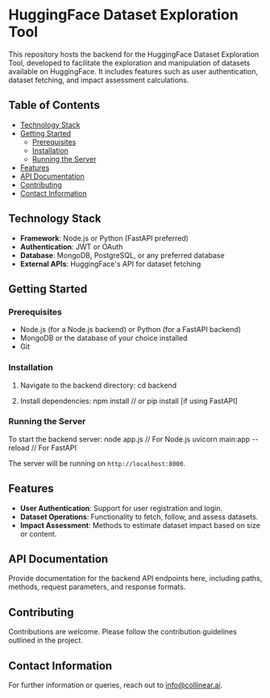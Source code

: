 # HuggingFace Dataset Exploration Tool

This repository hosts the backend for the HuggingFace Dataset Exploration Tool, developed to facilitate the exploration and manipulation of datasets available on HuggingFace. It includes features such as user authentication, dataset fetching, and impact assessment calculations.

## Table of Contents

- [Technology Stack](#technology-stack)
- [Getting Started](#getting-started)
  - [Prerequisites](#prerequisites)
  - [Installation](#installation)
  - [Running the Server](#running-the-server)
- [Features](#features)
- [API Documentation](#api-documentation)
- [Contributing](#contributing)
- [Contact Information](#contact-information)

## Technology Stack

- **Framework**: Node.js or Python (FastAPI preferred)
- **Authentication**: JWT or OAuth
- **Database**: MongoDB, PostgreSQL, or any preferred database
- **External APIs**: HuggingFace's API for dataset fetching

## Getting Started

### Prerequisites

- Node.js (for a Node.js backend) or Python (for a FastAPI backend)
- MongoDB or the database of your choice installed
- Git

### Installation

1. Navigate to the backend directory:
cd backend

2. Install dependencies:
npm install // or pip install [if using FastAPI]


### Running the Server

To start the backend server:
node app.js // For Node.js
uvicorn main:app --reload // For FastAPI


The server will be running on `http://localhost:8000`.

## Features

- **User Authentication**: Support for user registration and login.
- **Dataset Operations**: Functionality to fetch, follow, and assess datasets.
- **Impact Assessment**: Methods to estimate dataset impact based on size or content.

## API Documentation

Provide documentation for the backend API endpoints here, including paths, methods, request parameters, and response formats.

## Contributing

Contributions are welcome. Please follow the contribution guidelines outlined in the project.

## Contact Information

For further information or queries, reach out to info@collinear.ai.